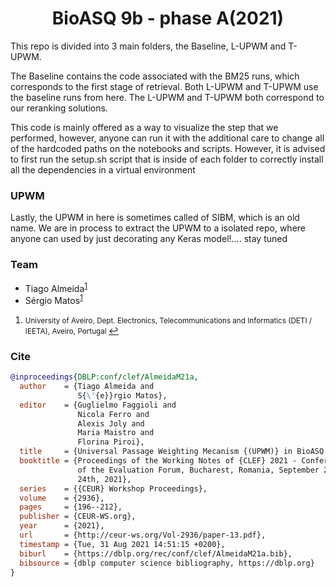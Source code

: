 <h1 align="center">
  BioASQ 9b - phase A(2021)
</h1>

This repo is divided into 3 main folders, the Baseline, L-UPWM and T-UPWM.

The Baseline contains the code associated with the BM25 runs, which corresponds to the first stage of retrieval. Both L-UPWM and T-UPWM use the baseline runs from here.
The L-UPWM and T-UPWM both correspond to our reranking solutions.

This code is mainly offered as a way to visualize the step that we performed, however, anyone can run it with the additional care to change all of the hardcoded paths on the notebooks and scripts. However, it is advised to first run the setup.sh script that is inside of each folder to correctly install all the dependencies in a virtual environment 

### UPWM

Lastly, the UPWM in here is sometimes called of SIBM, which is an old name. We are in process to extract the UPWM to a isolated repo, where anyone can used by just decorating any Keras model!.... stay tuned

### Team
  * Tiago Almeida<sup id="a1">[1](#f1)</sup>
  * Sérgio Matos<sup id="a1">[1](#f1)</sup>

1. <small id="f1"> University of Aveiro, Dept. Electronics, Telecommunications and Informatics (DETI / IEETA), Aveiro, Portugal </small> [↩](#a1)

### Cite

```bib
@inproceedings{DBLP:conf/clef/AlmeidaM21a,
  author    = {Tiago Almeida and
               S{\'{e}}rgio Matos},
  editor    = {Guglielmo Faggioli and
               Nicola Ferro and
               Alexis Joly and
               Maria Maistro and
               Florina Piroi},
  title     = {Universal Passage Weighting Mecanism {(UPWM)} in BioASQ 9b},
  booktitle = {Proceedings of the Working Notes of {CLEF} 2021 - Conference and Labs
               of the Evaluation Forum, Bucharest, Romania, September 21st - to -
               24th, 2021},
  series    = {{CEUR} Workshop Proceedings},
  volume    = {2936},
  pages     = {196--212},
  publisher = {CEUR-WS.org},
  year      = {2021},
  url       = {http://ceur-ws.org/Vol-2936/paper-13.pdf},
  timestamp = {Tue, 31 Aug 2021 14:51:15 +0200},
  biburl    = {https://dblp.org/rec/conf/clef/AlmeidaM21a.bib},
  bibsource = {dblp computer science bibliography, https://dblp.org}
}
```
